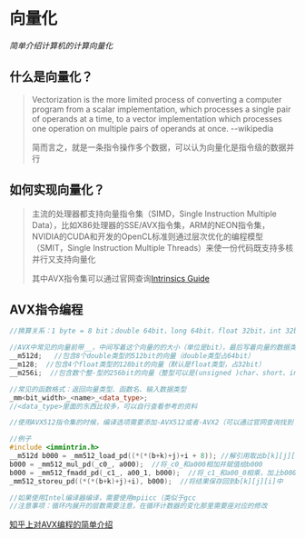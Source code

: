 # 向量化

*简单介绍计算机的计算向量化*

## 什么是向量化？

> Vectorization is the more limited process of converting a computer program from a scalar implementation, which processes a single pair of operands at a time, to a vector implementation which processes one operation on multiple pairs of operands at once.																																															--wikipedia
>
> 简而言之，就是一条指令操作多个数据，可以认为向量化是指令级的数据并行



## 如何实现向量化？

> 主流的处理器都支持向量指令集（SIMD，Single Instruction Multiple Data），比如X86处理器的SSE/AVX指令集，ARM的NEON指令集，NVIDIA的CUDA和开发的OpenCL标准则通过层次优化的编程模型（SMIT，Single Instruction Multiple Threads）来使一份代码既支持多核并行又支持向量化
>
> 其中AVX指令集可以通过官网查询[Intrinsics Guide](https://software.intel.com/sites/landingpage/IntrinsicsGuide/#expand=6)



## AVX指令编程

```cpp
//换算关系：1 byte = 8 bit；double 64bit，long 64bit，float 32bit，int 32bit，short 16bit，char 8bit

//AVX中常见的向量前带__，中间写着这个向量的的大小（单位是bit），最后写着向量的数据类型
__m512d;   //包含8个double类型的512bit的向量（double类型占64bit）
__m128;  //包含4个float类型的128bit的向量（默认是float类型，占32bit）
__m256i;  //包含数个整-型的256bit的向量（整型可以是(unsigned )char、short、int、long

//常见的函数格式：返回向量类型、函数名、输入数据类型
_mm<bit_width>_<name>_<data_type>;
//<data_type>里面的东西比较多，可以自行查看参考的资料

//使用AVX512指令集的时候，编译选项需要添加-AVX512或者-AVX2（可以通过官网查询找到

//例子
#include <immintrin.h>
__m512d b000 = _mm512_load_pd((*(*(b+k)+j)+i + 8)); //解引用取出b[k][j][i]
b000 = _mm512_mul_pd(_c0_, a000);  //将_c0_和a000相加并赋值给b000
b000 = _mm512_fmadd_pd(_c1_, a00_1, b000);  //将_c1_和a00_0相乘，加上b000并赋值给b000
_mm512_storeu_pd((*(*(b+k)+j)+i), b000);  //将结果保存回到b[k][j][i]中

//如果使用Intel编译器编译，需要使用mpiicc（类似于gcc
//注意事项：循环内展开的层数需要注意，在循环计数器的变化那里需要座对应的修改
```

[知乎上对AVX编程的简单介绍](https://zhuanlan.zhihu.com/p/94649418)

